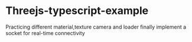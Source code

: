 # Threejs-typescript-example
Practicing different material,texture camera and loader finally implement a socket for real-time connectivity
